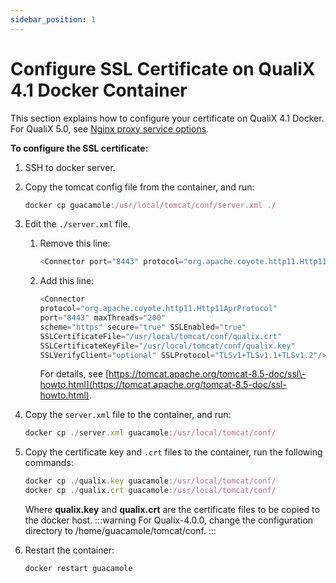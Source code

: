 ```yaml
---
sidebar_position: 1
---
```


# Configure SSL Certificate on QualiX 4.1 Docker Container

This section explains how to configure your certificate on QualiX 4.1 Docker. For QualiX 5.0, see [Nginx proxy service options](../qualix-config-for-5-and-up.md#nginx-proxy-service-options).

**To configure the SSL certificate:**

1. SSH to docker server.
2. Copy the tomcat config file from the container, and run:
    
    ```javascript
    docker cp guacamole:/usr/local/tomcat/conf/server.xml ./
    ```
    
3. Edit the `./server.xml` file.
    
    1. Remove this line:
        
        ```javascript
        <Connector port="8443" protocol="org.apache.coyote.http11.Http11NioProtocol" maxThreads="150" SSLEnabled="true" scheme="https" secure="true" keystoreFile="/usr/share/tomcat/.keystore" keystorePass="123123" clientAuth="false" sslProtocol="TLS" />
        ```
        
    2. Add this line:
        
        ```javascript
        <Connector 
        protocol="org.apache.coyote.http11.Http11AprProtocol"
        port="8443" maxThreads="200"
        scheme="https" secure="true" SSLEnabled="true"
        SSLCertificateFile="/usr/local/tomcat/conf/qualix.crt"
        SSLCertificateKeyFile="/usr/local/tomcat/conf/qualix.key"
        SSLVerifyClient="optional" SSLProtocol="TLSv1+TLSv1.1+TLSv1.2"/>
        ```
        
        For details, see [https://tomcat.apache.org/tomcat-8.5-doc/ssl\-howto.html](https://tomcat.apache.org/tomcat-8.5-doc/ssl-howto.html).
        
4. Copy the `server.xml` file to the container, and run:
    
    ```javascript
    docker cp ./server.xml guacamole:/usr/local/tomcat/conf/
    ```
    
5. Copy the certificate key and `.crt` files to the container, run the following commands:
    
    ```javascript
    docker cp ./qualix.key guacamole:/usr/local/tomcat/conf/
    docker cp ./qualix.crt guacamole:/usr/local/tomcat/conf/
    ```
    
    Where **qualix.key** and **qualix.crt** are the certificate files to be copied to the docker host.
    :::warning
    For Qualix\-4.0.0, change the configuration directory to /home/guacamole/tomcat/conf.
    :::
6. Restart the container:
    
    ```javascript
    docker restart guacamole
    ```